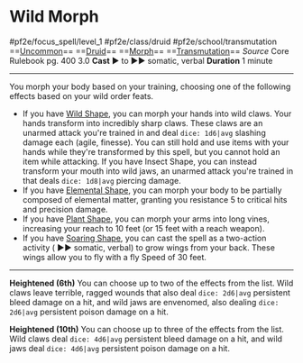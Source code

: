 # Wild Morph
#pf2e/focus_spell/level_1 #pf2e/class/druid #pf2e/school/transmutation 
==[Uncommon](rules/traits/uncommon.md)== ==[Druid](rules/traits/druid.md)== ==[Morph](rules/traits/morph.md)== ==[Transmutation](rules/traits/transmutation.md)==
*Source* Core Rulebook pg. 400 3.0
**Cast** ► to ►► somatic, verbal
**Duration** 1 minute

---
You morph your body based on your training, choosing one of the following effects based on your wild order feats.
- If you have [Wild Shape](Wild%20Shape.md), you can morph your hands into wild claws. Your hands transform into incredibly sharp claws. These claws are an unarmed attack you're trained in and deal `dice: 1d6|avg` slashing damage each (agile, finesse). You can still hold and use items with your hands while they're transformed by this spell, but you cannot hold an item while attacking. If you have Insect Shape, you can instead transform your mouth into wild jaws, an unarmed attack you're trained in that deals `dice: 1d8|avg` piercing damage.
- If you have [Elemental Shape](Elemental%20Shape), you can morph your body to be partially composed of elemental matter, granting you resistance 5 to critical hits and precision damage.
- If you have [Plant Shape](Plant%20Shape), you can morph your arms into long vines, increasing your reach to 10 feet (or 15 feet with a reach weapon).
- If you have [Soaring Shape](Soaring%20Shape), you can cast the spell as a two-action activity ( ►► somatic, verbal) to grow wings from your back. These wings allow you to fly with a fly Speed of 30 feet.

<hr>

**Heightened (6th)** You can choose up to two of the effects from the list. Wild claws leave terrible, ragged wounds that also deal `dice: 2d6|avg` persistent bleed damage on a hit, and wild jaws are envenomed, also dealing `dice: 2d6|avg` persistent poison damage on a hit.

**Heightened (10th)** You can choose up to three of the effects from the list. Wild claws deal `dice: 4d6|avg` persistent bleed damage on a hit, and wild jaws deal `dice: 4d6|avg` persistent poison damage on a hit.